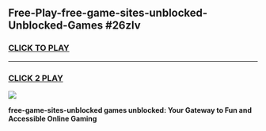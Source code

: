 
## Free-Play-free-game-sites-unblocked-Unblocked-Games #26zlv
<h3>
<a href="https://news.freeplayer.one?title=free-game-sites-unblocked&ref=8M">CLICK TO PLAY</a></h3>
<hr>

<h3>
<a href="https://news.freeplayer.one?title=free-game-sites-unblocked&ref=8M">CLICK 2 PLAY</a>
  
</h3>

<a href="https://news.freeplayer.one?title=free-game-sites-unblocked&ref=8M"><img src="https://clearcache.store/games.png"></a>


**free-game-sites-unblocked games unblocked: Your Gateway to Fun and Accessible Online Gaming**
